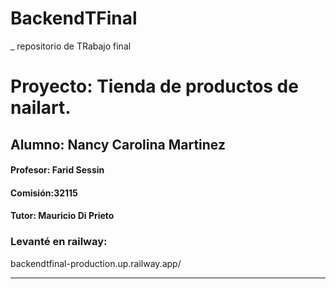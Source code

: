 # BackendTFinal
_ repositorio de TRabajo final
# Proyecto: Tienda de productos de nailart.

## Alumno: Nancy Carolina Martinez

#### Profesor: Farid Sessin
#### Comisión:32115
#### Tutor: Mauricio Di Prieto

### Levanté en railway:
backendtfinal-production.up.railway.app/

--- 
